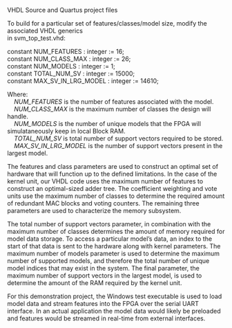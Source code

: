 VHDL Source and Quartus project files  

To build for a particular set of features/classes/model size, modify the associated VHDL generics  
in svm_top_test.vhd:

constant NUM_FEATURES 			: integer := 16;  
constant NUM_CLASS_MAX			: integer := 26;  
constant NUM_MODELS   			: integer := 1;  
constant TOTAL_NUM_SV 			: integer := 15000;  
constant MAX_SV_IN_LRG_MODEL		: integer := 14610;  

Where:  
&nbsp;&nbsp;&nbsp; *NUM_FEATURES* is the number of features associated with the model.  
&nbsp;&nbsp;&nbsp; *NUM_CLASS_MAX* is the maximum number of classes the design will handle.   
&nbsp;&nbsp;&nbsp; *NUM_MODELS* is the number of unique models that the FPGA will simulataneously keep in local Block RAM.  
&nbsp;&nbsp;&nbsp; *TOTAL_NUM_SV* is total number of support vectors required to be stored.  
&nbsp;&nbsp;&nbsp; *MAX_SV_IN_LRG_MODEL* is the number of support vectors present in the largest model.  

The features and class parameters are used to construct an optimal set of hardware that will function up to the defined limitations. In the case of the kernel unit, our VHDL code uses the maximum number of features to construct an optimal-sized adder tree. The coefficient weighting and vote units use the maximum number of classes to determine the required amount of redundant MAC blocks and voting counters. The remaining three parameters are used to characterize the memory subsystem.  

The total number of support vectors parameter, in combination with the maximum number of classes determines the amount of memory required for model data storage. To access a particular model’s data, an index to the start of that data is sent to the hardware along with kernel parameters. The maximum number of models parameter is used to determine the maximum number of supported models, and therefore the total number of unique model indices that may exist in the system. The final parameter, the maximum number of support vectors in the largest model, is used to determine the amount of the RAM required by the kernel unit.  

For this demonstration project, the Windows test executable is used to load model data and stream features into the FPGA over the serial UART interface.  In an actual application the model data would likely be preloaded and features would be streamed in real-time from external interfaces.    

